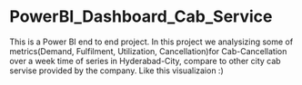 # PowerBI_Dashboard_Cab_Service
This is a Power BI end to end project.
In this project we analysizing some of metrics(Demand, Fulfilment, Utilization, Cancellation)for Cab-Cancellation over a week time of series in Hyderabad-City, compare to other city cab servise provided by the company.
Like this visualizaion :)
